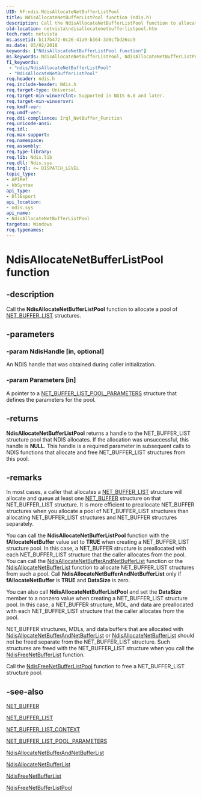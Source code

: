 ```yaml
---
UID: NF:ndis.NdisAllocateNetBufferListPool
title: NdisAllocateNetBufferListPool function (ndis.h)
description: Call the NdisAllocateNetBufferListPool function to allocate a pool of NET_BUFFER_LIST structures.
old-location: netvista\ndisallocatenetbufferlistpool.htm
tech.root: netvista
ms.assetid: b117b472-0c26-41a9-b364-3d0cfbd26cc9
ms.date: 05/02/2018
keywords: ["NdisAllocateNetBufferListPool function"]
ms.keywords: NdisAllocateNetBufferListPool, NdisAllocateNetBufferListPool function [Network Drivers Starting with Windows Vista], ndis/NdisAllocateNetBufferListPool, ndis_netbuf_functions_ref_763044cb-dfaf-4cb5-959c-7895e3e49fb0.xml, netvista.ndisallocatenetbufferlistpool
f1_keywords:
 - "ndis/NdisAllocateNetBufferListPool"
 - "NdisAllocateNetBufferListPool"
req.header: ndis.h
req.include-header: Ndis.h
req.target-type: Universal
req.target-min-winverclnt: Supported in NDIS 6.0 and later.
req.target-min-winversvr: 
req.kmdf-ver: 
req.umdf-ver: 
req.ddi-compliance: Irql_NetBuffer_Function
req.unicode-ansi: 
req.idl: 
req.max-support: 
req.namespace: 
req.assembly: 
req.type-library: 
req.lib: Ndis.lib
req.dll: Ndis.sys
req.irql: <= DISPATCH_LEVEL
topic_type:
- APIRef
- kbSyntax
api_type:
- DllExport
api_location:
- ndis.sys
api_name:
- NdisAllocateNetBufferListPool
targetos: Windows
req.typenames: 
---
```


# NdisAllocateNetBufferListPool function


## -description


Call the 
  <b>NdisAllocateNetBufferListPool</b> function to allocate a pool of 
  <a href="https://docs.microsoft.com/windows-hardware/drivers/ddi/ndis/ns-ndis-_net_buffer_list">NET_BUFFER_LIST</a> structures.


## -parameters




### -param NdisHandle [in, optional]

An NDIS handle that was obtained during caller initialization.


### -param Parameters [in]

A pointer to a <a href="https://docs.microsoft.com/windows-hardware/drivers/ddi/ndis/ns-ndis-_net_buffer_list_pool_parameters">NET_BUFFER_LIST_POOL_PARAMETERS</a> structure that defines the parameters for the pool.


## -returns



<b>NdisAllocateNetBufferListPool</b> returns a handle to the NET_BUFFER_LIST structure pool that NDIS
     allocates. If the allocation was unsuccessful, this handle is <b>NULL</b>. This handle is a required parameter
     in subsequent calls to NDIS functions that allocate and free NET_BUFFER_LIST structures from this
     pool.




## -remarks



In most cases, a caller that allocates a 
    <a href="https://docs.microsoft.com/windows-hardware/drivers/ddi/ndis/ns-ndis-_net_buffer_list">NET_BUFFER_LIST</a> structure will allocate and
    queue at least one 
    <a href="https://docs.microsoft.com/windows-hardware/drivers/ddi/ndis/ns-ndis-_net_buffer">NET_BUFFER</a> structure on that NET_BUFFER_LIST
    structure. It is more efficient to preallocate NET_BUFFER structures when you allocate a pool of
    NET_BUFFER_LIST structures than allocating NET_BUFFER_LIST structures and NET_BUFFER structures
    separately.

You can call the 
    <b>NdisAllocateNetBufferListPool</b> function with the 
    <b>fAllocateNetBuffer</b> value set to <b>TRUE</b> when creating a NET_BUFFER_LIST structure pool. In this case,
    a NET_BUFFER structure is preallocated with each NET_BUFFER_LIST structure that the caller allocates from
    the pool. You can call the 
    <a href="https://docs.microsoft.com/windows-hardware/drivers/ddi/ndis/nf-ndis-ndisallocatenetbufferandnetbufferlist">
    NdisAllocateNetBufferAndNetBufferList</a> function or the 
    <a href="https://docs.microsoft.com/windows-hardware/drivers/ddi/ndis/nf-ndis-ndisallocatenetbufferlist">
    NdisAllocateNetBufferList</a> function to allocate NET_BUFFER_LIST structures from such a pool. Call 
    <b>NdisAllocateNetBufferAndNetBufferList</b> only if 
    <b>fAllocateNetBuffer</b> is <b>TRUE</b> and 
    <b>DataSize</b> is zero.

You can also call 
    <b>NdisAllocateNetBufferListPool</b> and set the 
    <b>DataSize</b> member to a nonzero value when creating a NET_BUFFER_LIST structure pool. In this case, a
    NET_BUFFER structure, MDL, and data are preallocated with each NET_BUFFER_LIST structure that the caller
    allocates from the pool.

NET_BUFFER structures, MDLs, and data buffers that are allocated with 
    <a href="https://docs.microsoft.com/windows-hardware/drivers/ddi/ndis/nf-ndis-ndisallocatenetbufferandnetbufferlist">
    NdisAllocateNetBufferAndNetBufferList</a> or 
    <a href="https://docs.microsoft.com/windows-hardware/drivers/ddi/ndis/nf-ndis-ndisallocatenetbufferlist">NdisAllocateNetBufferList</a> should
    not be freed separate from the NET_BUFFER_LIST structure. Such structures are freed with the
    NET_BUFFER_LIST structure when you call the 
    <a href="https://docs.microsoft.com/windows-hardware/drivers/ddi/ndis/nf-ndis-ndisfreenetbufferlist">NdisFreeNetBufferList</a> function.

Call the 
    <a href="https://docs.microsoft.com/windows-hardware/drivers/ddi/ndis/nf-ndis-ndisfreenetbufferlistpool">
    NdisFreeNetBufferListPool</a> function to free a NET_BUFFER_LIST structure pool.




## -see-also




<a href="https://docs.microsoft.com/windows-hardware/drivers/ddi/ndis/ns-ndis-_net_buffer">NET_BUFFER</a>



<a href="https://docs.microsoft.com/windows-hardware/drivers/ddi/ndis/ns-ndis-_net_buffer_list">NET_BUFFER_LIST</a>



<a href="https://docs.microsoft.com/windows-hardware/drivers/ddi/ndis/ns-ndis-_net_buffer_list_context">NET_BUFFER_LIST_CONTEXT</a>



<a href="https://docs.microsoft.com/windows-hardware/drivers/ddi/ndis/ns-ndis-_net_buffer_list_pool_parameters">NET_BUFFER_LIST_POOL_PARAMETERS</a>



<a href="https://docs.microsoft.com/windows-hardware/drivers/ddi/ndis/nf-ndis-ndisallocatenetbufferandnetbufferlist">
   NdisAllocateNetBufferAndNetBufferList</a>



<a href="https://docs.microsoft.com/windows-hardware/drivers/ddi/ndis/nf-ndis-ndisallocatenetbufferlist">NdisAllocateNetBufferList</a>



<a href="https://docs.microsoft.com/windows-hardware/drivers/ddi/ndis/nf-ndis-ndisfreenetbufferlist">NdisFreeNetBufferList</a>



<a href="https://docs.microsoft.com/windows-hardware/drivers/ddi/ndis/nf-ndis-ndisfreenetbufferlistpool">NdisFreeNetBufferListPool</a>
 

 

